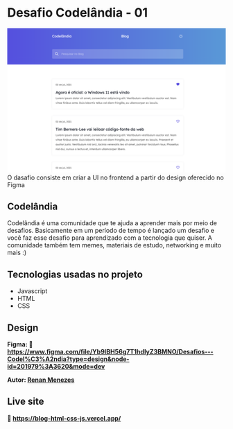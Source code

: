 # Desafio Codelândia - 01

![image](/assets/Images/Blog.png)
O dasafio consiste em criar a UI no frontend a partir do design oferecido no Figma

## Codelândia
Codelândia é uma comunidade que te ajuda a aprender mais por meio de desafios. Basicamente em um período de tempo é lançado um desafio e você faz esse desafio para aprendizado com a tecnologia que quiser. A comunidade também tem memes, materiais de estudo, networking e muito mais :)

## Tecnologias usadas no projeto
- Javascript
- HTML
- CSS

## Design
**Figma: 🔗️ https://www.figma.com/file/Yb9IBH56g7T1hdIyZ3BMNO/Desafios---Codel%C3%A2ndia?type=design&node-id=201979%3A3620&mode=dev**

**Autor: [Renan Menezes](https://www.linkedin.com/in/menezesrenan/)**

## Live site
**🔗️ https://blog-html-css-js.vercel.app/**
